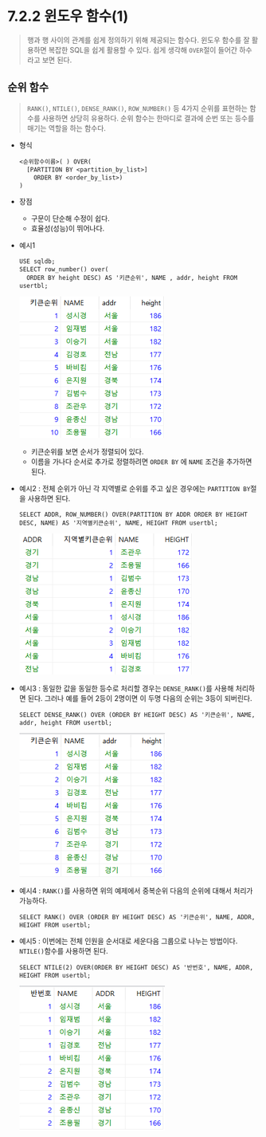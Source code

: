 # 7.2.2 윈도우 함수(1)

> 행과 행 사이의 관계를 쉽게 정의하기 위해 제공되는 함수다. 윈도우 함수를 잘 활용하면 복잡한 SQL을 쉽게 활용할 수 있다. 쉽게 생각해 `OVER`절이 들어간 하수라고 보면 된다.



## 순위 함수

> `RANK()`, `NTILE()`, `DENSE_RANK()`, `ROW_NUMBER()` 등 4가지 순위를 표현하는 함수를 사용하면 상당히 유용하다. 순위 함수는 한마디로 결과에 순번 또는 등수를 매기는 역할을 하는 함수다.

* 형식

  ```mariadb
  <순위함수이름>( ) OVER(
  	[PARTITION BY <partition_by_list>]
      ORDER BY <order_by_list>)
  )
  ```

* 장점

  * 구문이 단순해 수정이 쉽다.
  * 효율성(성능)이 뛰어나다.

* 예시1

  ```mariadb
  USE sqldb;
  SELECT row_number() over(
  	ORDER BY height DESC) AS '키큰순위', NAME , addr, height FROM usertbl;
  ```

  ![image-20210316185048820](markdown-images/image-20210316185048820.png)

  * 키큰순위를 보면 순서가 정렬되어 있다.
  *  이름을 가나다 순서로 추가로 정렬하려면 `ORDER BY` 에 `NAME` 조건을 추가하면 된다.

* 예시2 : 전체 순위가 아닌 각 지역별로 순위를 주고 싶은 경우에는 `PARTITION BY`절을 사용하면 된다.

  ```mariadb
  SELECT ADDR, ROW_NUMBER() OVER(PARTITION BY ADDR ORDER BY HEIGHT DESC, NAME) AS '지역별키큰순위', NAME, HEIGHT FROM usertbl;
  ```

  ![image-20210316185653701](markdown-images/image-20210316185653701.png)

* 예시3 : 동일한 값을 동일한 등수로 처리할 경우는 `DENSE_RANK()`를 사용해 처리하면 된다. 그러나 예를 들어 2등이 2명이면 이 두명 다음의 순위는 3등이 되버린다.

  ```mariadb
  SELECT DENSE_RANK() OVER (ORDER BY HEIGHT DESC) AS '키큰순위', NAME, addr, height FROM usertbl;
  ```

  ![image-20210316220952294](markdown-images/image-20210316220952294.png)

* 예시4 : `RANK()`를 사용하면 위의 예제에서 중복순위 다음의 순위에 대해서 처리가 가능하다.

  ```mariadb
  SELECT RANK() OVER (ORDER BY HEIGHT DESC) AS '키큰순위', NAME, ADDR, HEIGHT FROM usertbl;
  ```

  

* 예시5 : 이번에는 전체 인원을 순서대로 세운다음 그룹으로 나누는 방법이다. `NTILE()`함수를 사용하면 된다.

  ```mariadb
  SELECT NTILE(2) OVER(ORDER BY HEIGHT DESC) AS '반번호', NAME, ADDR, HEIGHT FROM usertbl;
  ```

  ![image-20210316221738452](markdown-images/image-20210316221738452.png)